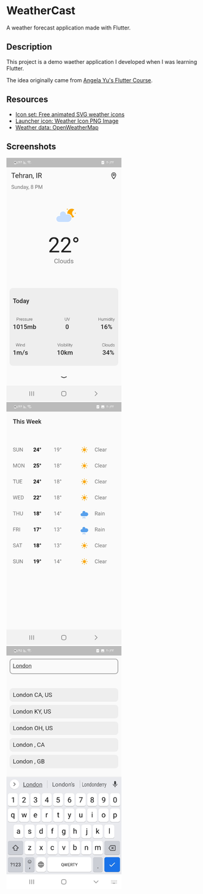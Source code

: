 # WeatherCast

A weather forecast application made with Flutter.

## Description

This project is a demo waether application I developed when I was learning Flutter.

The idea originally came from [Angela Yu's Flutter Course](https://www.udemy.com/course/flutter-bootcamp-with-dart/).

## Resources
- [Icon set: Free animated SVG weather icons](https://www.amcharts.com/free-animated-svg-weather-icons/)
- [Launcher icon: Weather Icon PNG Image](https://www.pngitem.com/middle/hToTRob_weather-icon-png-image-weather-app-icon-transparent/)
- [Weather data: OpenWeatherMap](https://openweathermap.org/api/)

## Screenshots
<p>
<img src="/screenshots/Screenshot_1.jpg" alt="a" width="300"/>
<img src="/screenshots/Screenshot_2.jpg" alt="a" width="300"/>
<img src="/screenshots/Screenshot_3.jpg" alt="a" width="300"/>
</p>
